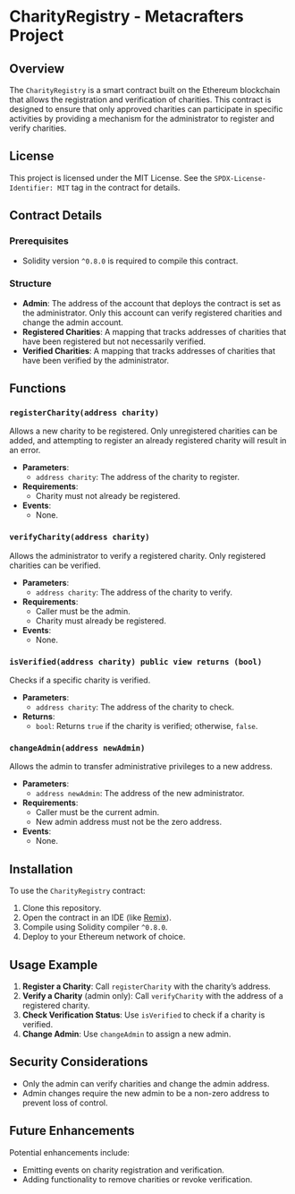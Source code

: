 # CharityRegistry - Metacrafters Project

## Overview
The `CharityRegistry` is a smart contract built on the Ethereum blockchain that allows the registration and verification of charities. This contract is designed to ensure that only approved charities can participate in specific activities by providing a mechanism for the administrator to register and verify charities.

## License
This project is licensed under the MIT License. See the `SPDX-License-Identifier: MIT` tag in the contract for details.

## Contract Details
### Prerequisites
- Solidity version `^0.8.0` is required to compile this contract.

### Structure
- **Admin**: The address of the account that deploys the contract is set as the administrator. Only this account can verify registered charities and change the admin account.
- **Registered Charities**: A mapping that tracks addresses of charities that have been registered but not necessarily verified.
- **Verified Charities**: A mapping that tracks addresses of charities that have been verified by the administrator.

## Functions

### `registerCharity(address charity)`
Allows a new charity to be registered. Only unregistered charities can be added, and attempting to register an already registered charity will result in an error.

- **Parameters**:
  - `address charity`: The address of the charity to register.
- **Requirements**:
  - Charity must not already be registered.
- **Events**:
  - None.

### `verifyCharity(address charity)`
Allows the administrator to verify a registered charity. Only registered charities can be verified.

- **Parameters**:
  - `address charity`: The address of the charity to verify.
- **Requirements**:
  - Caller must be the admin.
  - Charity must already be registered.
- **Events**:
  - None.

### `isVerified(address charity) public view returns (bool)`
Checks if a specific charity is verified.

- **Parameters**:
  - `address charity`: The address of the charity to check.
- **Returns**:
  - `bool`: Returns `true` if the charity is verified; otherwise, `false`.

### `changeAdmin(address newAdmin)`
Allows the admin to transfer administrative privileges to a new address.

- **Parameters**:
  - `address newAdmin`: The address of the new administrator.
- **Requirements**:
  - Caller must be the current admin.
  - New admin address must not be the zero address.
- **Events**:
  - None.

## Installation

To use the `CharityRegistry` contract:

1. Clone this repository.
2. Open the contract in an IDE (like [Remix](https://remix.ethereum.org/)).
3. Compile using Solidity compiler `^0.8.0`.
4. Deploy to your Ethereum network of choice.

## Usage Example

1. **Register a Charity**: Call `registerCharity` with the charity’s address.
2. **Verify a Charity** (admin only): Call `verifyCharity` with the address of a registered charity.
3. **Check Verification Status**: Use `isVerified` to check if a charity is verified.
4. **Change Admin**: Use `changeAdmin` to assign a new admin.

## Security Considerations
- Only the admin can verify charities and change the admin address.
- Admin changes require the new admin to be a non-zero address to prevent loss of control.

## Future Enhancements
Potential enhancements include:
- Emitting events on charity registration and verification.
- Adding functionality to remove charities or revoke verification.
